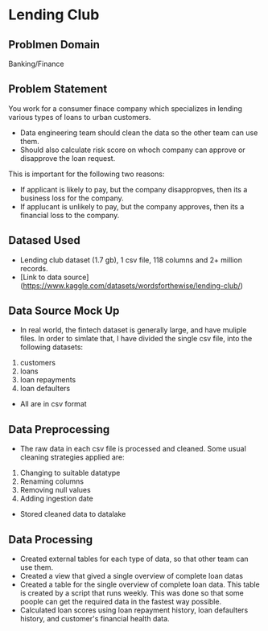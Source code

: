 # Lending Club

## Problmen Domain
Banking/Finance

## Problem Statement
You work for a consumer finace company which specializes in lending various types of loans to urban customers.
- Data engineering team should clean the data so the other team can use them.
- Should also calculate risk score on whoch company can approve or disapprove the loan request.

This is important for the following two reasons:
- If applicant is likely to pay, but the company disappropves, then its a business loss for the company.
- If applucant is unlikely to pay, but the company approves, then its a financial loss to the company.

## Datased Used
- Lending club dataset (1.7 gb), 1 csv file, 118 columns and 2+ million records.
- [Link to data source] (https://www.kaggle.com/datasets/wordsforthewise/lending-club/)

## Data Source Mock Up
- In real world, the fintech dataset is generally large, and have muliple files. In order to simlate that, I have divided the single csv file, into the following datasets:
1. customers
2. loans
3. loan repayments
4. loan defaulters
- All are in csv format

## Data Preprocessing
- The raw data in each csv file is processed and cleaned. Some usual cleaning strategies applied are:
1. Changing to suitable datatype 
2. Renaming columns
3. Removing null values
4. Adding ingestion date
- Stored cleaned data to datalake

## Data Processing
- Created external tables for each type of data, so that other team can use them.
- Created a view that gived a single overview of complete loan datas
- Created a table for the single overview of complete loan data. This table is created by a script that runs weekly. This was done so that some poople can get the required data in the fastest way possible.
- Calculated loan scores using loan repayment history, loan defaulters history, and customer's financial health data.
